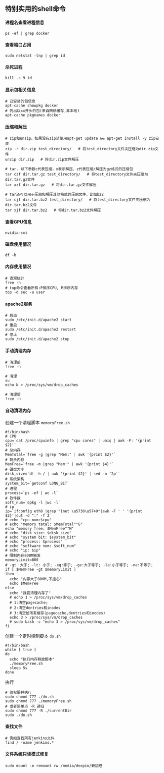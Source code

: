 ## 特别实用的shell命令

#### 进程名查看进程信息
```SHELL
ps -ef | grep docker
```

#### 查看端口占用
```SHELL
sudo netstat -lnp | grep id
```

#### 杀死进程
```SHELL
kill -s 9 id
```

#### 显示包相关信息
```SHELL
# 已安装的包信息
apt-cache showpkg docker
# 列出以xx开头的包(来自网络缓存,非本地)
apt-cache pkgnames docker
```

#### 压缩和解压
```SHELL
# zip和unzip。如果没有zip请使用apt-get update && apt-get install -y zip安装
zip -r dir.zip test_directory/   # 将test_directory文件夹压缩为dir.zip文件
unzip dir.zip   # 将dir.zip文件解压

# tar. 以下参数c代表压缩，x表示解压，z代表压缩/解压为gz格式的压缩包
tar czf dir.tar.gz test_directory/   # 将test_directory文件夹压缩为dir.tar.gz文件
tar xzf dir.tar.gz   # 将dir.tar.gz文件解压

# tar还可以用于压缩和解压其他格式的压缩文件，比如bz2
tar cjf dir.tar.bz2 test_directory/   # 将test_directory文件夹压缩为dir.tar.bz2文件
tar xjf dir.tar.bz2   # 将dir.tar.bz2文件解压
```

#### 查看GPU信息
```SHELL
nvidia-smi
```

#### 磁盘使用情况
```SHELL
df -h
```

#### 内存使用情况
```SHELL
# 直观统计
free -h
# top命令查看所有:P排序CPU, M排序内存
top -d sec -u user
```

#### apache2服务
```SHELL
# 启动
sudo /etc/init.d/apache2 start
# 重启
sudo /etc/init.d/apache2 restart
# 停止
sudo /etc/init.d/apache2 stop
```

#### 手动清理内存
```SHELL
# 清理前
free -h

# 清理
su
echo N > /proc/sys/vm/drop_caches

# 清理后
free -h
```

#### 自动清理内存
创建一个清理脚本 `memoryFree.sh`
```SHELL
#!/bin/bash
# CPU
cpu=`cat /proc/cpuinfo | grep "cpu cores" | uniq | awk -F: '{print $2}'`
# 总内存
MemTotal=`free -g |grep "Mem:" | awk '{print $2}'`
# 剩余内存
MemFree=`free -m |grep "Mem:" | awk '{print $4}'`
# 磁盘大小
disk_size=`df -h / | awk '{print $2}' | sed -n '2p'`
# 系统架构
system_bit=`getconf LONG_BIT`
# 进程
process=`ps -ef | wc -l`
# 软件数
soft_num=`dpkg -l |wc -l`
# ip
ip=`ifconfig eth0 |grep "inet \u5730\u5740"|awk -F ' ' '{print $2}'|cut -d ":" -f 2`
# echo "cpu num:$cpu"
# echo "memory tatal: $MemTotal""G"
echo "memory free: $MemFree""M"
# echo "disk size: $disk_size"
# echo "system bit: $system_bit"
# echo "process: $process"
# echo "software num: $soft_num"
# echo "ip: $ip"
# 限制内存800M触发
memoryLimit=800
# -gt：大于; -lt: 小于; -eq:等于; -ge:大于等于; -le:小于等于; -ne:不等于;
if [ $MemFree -gt $memoryLimit ]
then
  echo "内存大于800M,不担心"
  echo $MemFree
else
  echo "我要清理内存了"
  # echo 1 > /proc/sys/vm/drop_caches
  # 1:清空pagecache;
  # 2:清空dentries和inodes
  # 3:清空给所有缓存(pagecache,dentries和inodes)
  echo 3 > /proc/sys/vm/drop_caches
  # sudo bash -c "echo 3 > /proc/sys/vm/drop_caches"
fi

```
创建一个定时控制脚本 `do.sh`
```SHELL
#!/bin/bash
while [ true ]
do
  echo "执行内存释放脚本"
  ./memoryFree.sh
  sleep 5s
done

```
执行
```SHELL
# 给权限并执行
sudo chmod 777 ./do.sh
sudo chmod 777 ./memoryFree.sh
# 或者简单点 -R 递归
sudo chmod 777 -R ./currentDir
sudo ./do.sh
```

#### 查找文件
```SHELL
# 例如查找所有jenkins文件
find / -name jenkins.*
```

#### 文件系统只读模式修复
```SHELL
sudo mount -o remount rw /media/deepin/新加卷 
```